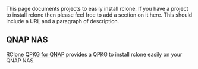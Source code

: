 This page documents projects to easily install rclone.  If you have a project to install rclone then please feel free to add a section on it here.  This should include a URL and a paragraph of description.

## QNAP NAS ##
[RClone QPKG for QNAP](https://qnapclub.eu/fr/qpkg/330) provides a QPKG to install rclone easily on your QNAP NAS.